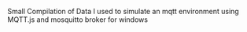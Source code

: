 Small Compilation of Data I used to simulate an mqtt environment using MQTT.js and mosquitto broker for windows 
